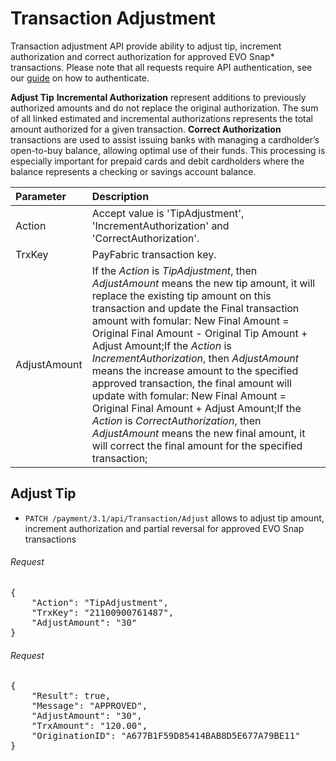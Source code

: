 Transaction Adjustment
=================

Transaction adjustment API provide ability to adjust tip, increment authorization and correct authorization for approved EVO Snap* transactions.  Please note that all requests require API authentication, see our [guide](Authentication.md) on how to authenticate.

<b>Adjust Tip</b> 
<b>Incremental Authorization</b> represent additions to previously authorized amounts and do not replace the original authorization. The sum of all linked estimated and incremental authorizations represents the total amount authorized for a given transaction.
<b>Correct Authorization</b> transactions are used to assist issuing banks with managing a cardholder’s open-to-buy balance, allowing optimal use of their funds.  This processing is especially important for prepaid cards and debit cardholders where the balance represents a checking or savings account balance.  


| Parameter  | Description|
| :-----------|:---------| 
| Action | Accept value is 'TipAdjustment', 'IncrementAuthorization' and 'CorrectAuthorization'. |
| TrxKey | PayFabric transaction key.|
| AdjustAmount| If the *Action* is *TipAdjustment*, then *AdjustAmount* means the new tip amount, it will replace the existing tip amount on this transaction and update the Final transaction amount with fomular: New Final Amount = Original Final Amount - Original Tip Amount + Adjust Amount;If the *Action* is *IncrementAuthorization*, then *AdjustAmount* means the increase amount to the specified approved transaction, the final amount will update with fomular: New Final Amount = Original Final Amount + Adjust Amount;If the *Action* is *CorrectAuthorization*, then *AdjustAmount* means the new final amount, it will correct the final amount for the specified transaction;|

Adjust Tip
---------------------------

* `PATCH /payment/3.1/api/Transaction/Adjust` allows to adjust tip amount, increment authorization and partial reversal for approved EVO Snap transactions

###### Request
<pre>
{
    "Action": "TipAdjustment",
    "TrxKey": "21100900761487",
    "AdjustAmount": "30"
}
</pre>
###### Request
<pre>
{
    "Result": true,
    "Message": "APPROVED",
    "AdjustAmount": "30",
    "TrxAmount": "120.00",
    "OriginationID": "A677B1F59D85414BAB8D5E677A79BE11"
}
</pre>

